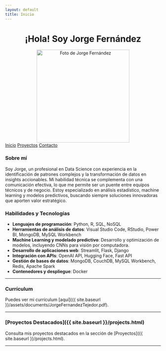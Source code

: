 ```yaml
---
layout: default
title: Inicio
---
```


<div align="center">
  <h1>¡Hola! Soy Jorge Fernández</h1>
  <img src="{{ site.baseurl }}/assets/images/jorge_fernandez.jpg" alt="Foto de Jorge Fernández" width="300" height="auto">
</div>

<div class="button-container">
  <a href="{{ site.baseurl }}/index.html" class="button">Inicio</a>
  <a href="{{ site.baseurl }}/projects.html" class="button">Proyectos</a>
  <a href="{{ site.baseurl }}/contact.html" class="button">Contacto</a>
</div>

### Sobre mí

Soy Jorge, un profesional en Data Science con experiencia en la identificación de patrones complejos y la transformación de datos en insights accionables. Mi habilidad técnica se complementa con una comunicación efectiva, lo que me permite ser un puente entre equipos técnicos y de negocio. Estoy especializado en análisis estadístico, machine learning y modelos predictivos, buscando siempre soluciones innovadoras que aporten valor estratégico.

### Habilidades y Tecnologías

- **Lenguajes de programación**: Python, R, SQL, NoSQL
- **Herramientas de análisis de datos**: Visual Studio Code, RStudio, Power BI, MongoDB, MySQL Workbench
- **Machine Learning y modelado predictivo**: Desarrollo y optimización de modelos, incluyendo CNNs para visión por computadora.
- **Desarrollo de aplicaciones web**: Streamlit, Flask, Django
- **Integración con APIs**: OpenAI API, Hugging Face, Fast API
- **Gestión de bases de datos**: MongoDB, CouchDB, MySQL Workbench, Redis, Apache Spark
- **Contenedores y despliegue**: Docker

---

### Currículum

Puedes ver mi currículum [aquí]({{ site.baseurl }}/assets/documents/JorgeFernandezTejedor.pdf).

---

### [Proyectos Destacados]({{ site.baseurl }}/projects.html)

Consulta mis proyectos destacados en la sección de [Proyectos]({{ site.baseurl }}/projects.html).

---
